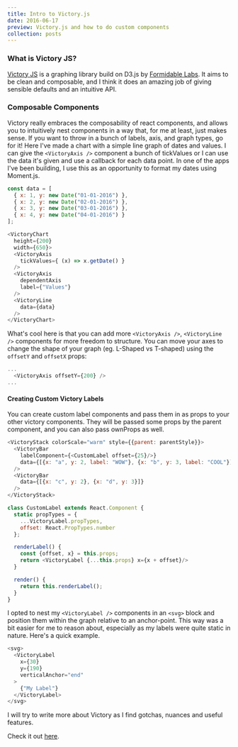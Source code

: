 ```yaml
---
title: Intro to Victory.js
date: 2016-06-17
preview: Victory.js and how to do custom components
collection: posts
---
```

### What is Victory JS?
[Victory JS](https://github.com/FormidableLabs/victory) is a graphing library build on D3.js by [Formidable Labs](http://formidable.com/). It aims to be clean and composable, and I think it does an amazing job of giving sensible defaults and an intuitive API.

### Composable Components
Victory really embraces the composability of react components, and allows you to intuitively nest components in a way that, for me at least, just makes sense. If you want to throw in a bunch of labels, axis, and graph types, go for it! Here I've made a chart with a simple line graph of dates and values. I can give the `<VictoryAxis />` component a bunch of tickValues or I can use the data it's given and use a callback for each data point. In one of the apps I've been building, I use this as an opportunity to format my dates using Moment.js.

```js
const data = [
  { x: 1, y: new Date("01-01-2016") },
  { x: 2, y: new Date("02-01-2016") },
  { x: 3, y: new Date("03-01-2016") },
  { x: 4, y: new Date("04-01-2016") }  
];

<VictoryChart              
  height={200}
  width={650}>
  <VictoryAxis
    tickValues={ (x) => x.getDate() }
  />
  <VictoryAxis
    dependentAxis
    label={"Values"}
  />
  <VictoryLine
    data={data}
  />
</VictoryChart>
```

What's cool here is that you can add more `<VictoryAxis />`, `<VictoryLine />` components for more freedom to structure. You can move your axes to change the shape of your graph (eg. L-Shaped vs T-shaped) using the `offsetY` and `offsetX` props:

```js
...
  <VictoryAxis offsetY={200} />
...
```

#### Creating Custom Victory Labels

You can create custom label components and pass them in as props to your other victory components. They will be passed some props by the parent component, and you can also pass ownProps as well.

```js
<VictoryStack colorScale="warm" style={{parent: parentStyle}}>
  <VictoryBar
    labelComponent={<CustomLabel offset={25}/>}
    data={[{x: "a", y: 2, label: "WOW"}, {x: "b", y: 3, label: "COOL"}]}
  />
  <VictoryBar
    data={[{x: "c", y: 2}, {x: "d", y: 3}]}
  />
</VictoryStack>
```

```js
class CustomLabel extends React.Component {
  static propTypes = {
    ...VictoryLabel.propTypes,
    offset: React.PropTypes.number
  };

  renderLabel() {
    const {offset, x} = this.props;
    return <VictoryLabel {...this.props} x={x + offset}/>
  }

  render() {
    return this.renderLabel();
  }
}
```

I opted to nest my `<VictoryLabel />` components in an `<svg>` block and position them within the graph relative to an anchor-point. This way was a bit easier for me to reason about, especially as my labels were quite static in nature. Here's a quick example.

```js
<svg>
  <VictoryLabel
    x={30}
    y={190}
    verticalAnchor="end"
  >
    {"My Label"}
  </VictoryLabel>
</svg>
```


I will try to write more about Victory as I find gotchas, nuances and useful features.

Check it out [here](https://github.com/FormidableLabs/victory).
